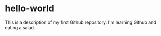 # hello-world
This is a description of my first Github repository.  I'm learning Github and eating a salad.

